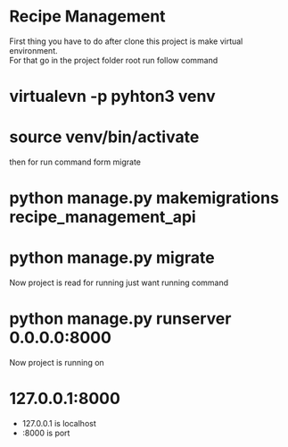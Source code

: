 # Recipe Management

First thing you have to do after clone this project is make 
virtual environment.  
For that go in the project folder root run follow command 

# virtualevn -p pyhton3 venv

# source venv/bin/activate

then for run command form migrate 

# python manage.py makemigrations recipe_management_api

# python manage.py migrate 

Now project is read for running just want running command 

# python manage.py runserver 0.0.0.0:8000 

Now project is running on 

# 127.0.0.1:8000

* 127.0.0.1 is localhost
* :8000 is port

